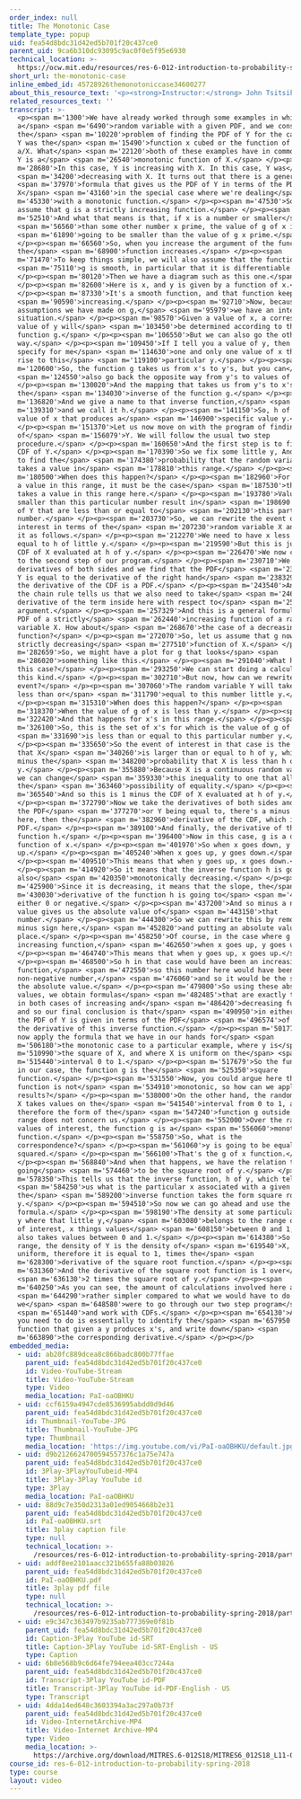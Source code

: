 ```yaml
---
order_index: null
title: The Monotonic Case
template_type: popup
uid: fea54d8bdc31d42ed5b701f20c437ce0
parent_uid: 9ca6b310dc93095c9ac0f0e5f95e6930
technical_location: >-
  https://ocw.mit.edu/resources/res-6-012-introduction-to-probability-spring-2018/part-i-the-fundamentals/the-monotonic-case
short_url: the-monotonic-case
inline_embed_id: 45728926themonotoniccase34600277
about_this_resource_text: '<p><strong>Instructor:</strong> John Tsitsiklis</p>'
related_resources_text: ''
transcript: >-
  <p><span m='1300'>We have already worked through some examples in which X was
  a</span> <span m='6490'>random variable with a given PDF, and we considered
  the</span> <span m='10220'>problem of finding the PDF of Y for the case where
  Y was the</span> <span m='15490'>function x cubed or the function of the form
  a/X. What</span> <span m='22120'>both of these examples have in common is that
  Y is a</span> <span m='26540'>monotonic function of X.</span> </p><p><span
  m='28680'>In this case, Y is increasing with X. In this case, Y was</span>
  <span m='34200'>decreasing with X. It turns out that there is a general</span>
  <span m='37970'>formula that gives us the PDF of Y in terms of the PDF of
  X</span> <span m='43160'>in the special case where we're dealing</span> <span
  m='45330'>with a monotonic function.</span> </p><p><span m='47530'>So, let us
  assume that g is a strictly increasing function.</span> </p><p><span
  m='52510'>And what that means is that, if x is a number or smaller</span>
  <span m='56560'>than some other number x prime, the value of g of x is</span>
  <span m='61890'>going to be smaller than the value of g x prime.</span>
  </p><p><span m='66560'>So, when you increase the argument of the function,
  the</span> <span m='68900'>function increases.</span> </p><p><span
  m='71470'>To keep things simple, we will also assume that the function</span>
  <span m='75110'>g is smooth, in particular that it is differentiable.</span>
  </p><p><span m='80120'>Then we have a diagram such as this one.</span>
  </p><p><span m='82600'>Here is x, and y is given by a function of x.</span>
  </p><p><span m='87330'>It's a smooth function, and that function keeps</span>
  <span m='90590'>increasing.</span> </p><p><span m='92710'>Now, because of the
  assumptions we have made on g,</span> <span m='95979'>we have an interesting
  situation.</span> </p><p><span m='98570'>Given a value of x, a corresponding
  value of y will</span> <span m='103450'>be determined according to the
  function g.</span> </p><p><span m='106550'>But we can also go the other
  way.</span> </p><p><span m='109450'>If I tell you a value of y, then you can
  specify for me</span> <span m='114630'>one and only one value of x that gives
  rise to this</span> <span m='119100'>particular y.</span> </p><p><span
  m='120600'>So, the function g takes us from x's to y's, but you can</span>
  <span m='124550'>also go back the opposite way from y's to values of x.</span>
  </p><p><span m='130020'>And the mapping that takes us from y's to x's, this is
  the</span> <span m='134030'>inverse of the function g.</span> </p><p><span
  m='136820'>And we give a name to that inverse function,</span> <span
  m='139310'>and we call it h.</span> </p><p><span m='141150'>So, h of y is the
  value of x that produces a</span> <span m='146900'>specific value y.</span>
  </p><p><span m='151370'>Let us now move on with the program of finding the PDF
  of</span> <span m='156079'>Y. We will follow the usual two step
  procedure.</span> </p><p><span m='160650'>And the first step is to find the
  CDF of Y.</span> </p><p><span m='170390'>So we fix some little y, And we want
  to find the</span> <span m='174380'>probability that the random variable y
  takes a value in</span> <span m='178810'>this range.</span> </p><p><span
  m='180500'>When does this happen?</span> </p><p><span m='182960'>For Y to take
  a value in this range, it must be the case</span> <span m='187530'>that X
  takes a value in this range here.</span> </p><p><span m='193780'>Values of X
  smaller than this particular number result in</span> <span m='198690'>values
  of Y that are less than or equal to</span> <span m='202130'>this particular
  number.</span> </p><p><span m='203730'>So, we can rewrite the event of
  interest in terms of the</span> <span m='207230'>random variable X and write
  it as follows.</span> </p><p><span m='212270'>We need to have x less than or
  equal to h of little y.</span> </p><p><span m='219590'>But this is just the
  CDF of X evaluated at h of y.</span> </p><p><span m='226470'>We now carry out
  to the second step of our program.</span> </p><p><span m='230710'>We take
  derivatives of both sides and we find that the PDF</span> <span m='234600'>of
  Y is equal to the derivative of the right hand</span> <span m='238329'>side,
  the derivative of the CDF is a PDF.</span> </p><p><span m='243540'>And then
  the chain rule tells us that we also need to take</span> <span m='246760'>the
  derivative of the term inside here with respect to</span> <span m='251412'>its
  argument.</span> </p><p><span m='257329'>And this is a general formula for the
  PDF of a strictly</span> <span m='262440'>increasing function of a random
  variable X. How about</span> <span m='268670'>the case of a decreasing
  function?</span> </p><p><span m='272070'>So, let us assume that g now is a
  strictly decreasing</span> <span m='277510'>function of X.</span> </p><p><span
  m='282659'>So, we might have a plot for g that looks</span> <span
  m='286020'>something like this.</span> </p><p><span m='291040'>What happens in
  this case?</span> </p><p><span m='293250'>We can start doing a calculation of
  this kind.</span> </p><p><span m='302710'>But now, how can we rewrite this
  event?</span> </p><p><span m='307060'>The random variable Y will take a value
  less than or</span> <span m='311790'>equal to this number little y.</span>
  </p><p><span m='315310'>When does this happen?</span> </p><p><span
  m='318370'>When the value of g of x is less than y.</span> </p><p><span
  m='322420'>And that happens for x's in this range.</span> </p><p><span
  m='326100'>So, this is the set of x's for which is the value of g of x</span>
  <span m='331690'>is less than or equal to this particular number y.</span>
  </p><p><span m='335650'>So the event of interest in that case is the event
  that X</span> <span m='340260'>is larger than or equal to h of y, which is 1
  minus the</span> <span m='348200'>probability that X is less than h of
  y.</span> </p><p><span m='355880'>Because X is a continuous random variable,
  we can change</span> <span m='359330'>this inequality to one that allows
  the</span> <span m='363460'>possibility of equality.</span> </p><p><span
  m='365540'>And so this is 1 minus the CDF of X evaluated at h of y.</span>
  </p><p><span m='372790'>Now we take the derivatives of both sides and we find
  the PDF</span> <span m='377270'>or Y being equal to, there's a minus sign
  here, then the</span> <span m='382960'>derivative of the CDF, which is the
  PDF.</span> </p><p><span m='389100'>And finally, the derivative of the
  function h.</span> </p><p><span m='396400'>Now in this case, g is a decreasing
  function of x.</span> </p><p><span m='401970'>So when x goes down, y goes
  up.</span> </p><p><span m='405240'>When x goes up, y goes down.</span>
  </p><p><span m='409510'>This means that when y goes up, x goes down.</span>
  </p><p><span m='414920'>So it means that the inverse function h is going to be
  also</span> <span m='420350'>monotonically decreasing.</span> </p><p><span
  m='425900'>Since it is decreasing, it means that the slope, the</span> <span
  m='430030'>derivative of the function h is going to</span> <span m='433220'>be
  either 0 or negative.</span> </p><p><span m='437200'>And so minus a negative
  value gives us the absolute value of</span> <span m='443150'>that
  number.</span> </p><p><span m='444300'>So we can rewrite this by removing this
  minus sign here,</span> <span m='452820'>and putting an absolute value in this
  place.</span> </p><p><span m='458250'>Of course, in the case where g is an
  increasing function,</span> <span m='462650'>when x goes up, y goes up.</span>
  </p><p><span m='464740'>This means that when y goes up, x goes up.</span>
  </p><p><span m='468500'>So h in that case would have been an increasing
  function,</span> <span m='472550'>so this number here would have been a
  non-negative number,</span> <span m='476060'>and so it would be the same as
  the absolute value.</span> </p><p><span m='479800'>So using these absolute
  values, we obtain formulas</span> <span m='482485'>that are exactly the same
  in both cases of increasing and</span> <span m='486420'>decreasing functions,
  and so our final conclusion is that</span> <span m='490950'>in either case,
  the PDF of Y is given in terms of the PDF</span> <span m='496574'>of X times
  the derivative of this inverse function.</span> </p><p><span m='501770'>Let us
  now apply the formula that we have in our hands for</span> <span
  m='506180'>the monotonic case to a particular example, where y is</span> <span
  m='510990'>the square of X, and where X is uniform on the</span> <span
  m='515440'>interval 0 to 1.</span> </p><p><span m='517679'>So the function g,
  in our case, the function g is the</span> <span m='525350'>square
  function.</span> </p><p><span m='531550'>Now, you could argue here that this
  function is not</span> <span m='534910'>monotonic, so how can we apply our
  results?</span> </p><p><span m='538000'>On the other hand, the random variable
  X takes values on the</span> <span m='541540'>interval from 0 to 1, and
  therefore the form of the</span> <span m='547240'>function g outside that
  range does not concern us.</span> </p><p><span m='552000'>Over the range of
  values of interest, the function g is a</span> <span m='556060'>monotonic
  function.</span> </p><p><span m='558750'>So, what is the
  correspondence?</span> </p><p><span m='561060'>y is going to be equal to x
  squared.</span> </p><p><span m='566100'>That's the g of x function.</span>
  </p><p><span m='568840'>And when that happens, we have the relation that x is
  going</span> <span m='574460'>to be the square root of y.</span> </p><p><span
  m='578350'>This tells us that the inverse function, h of y, which tells</span>
  <span m='584250'>us what is the particular x associated with a given y,
  the</span> <span m='589200'>inverse function takes the form square root of
  y.</span> </p><p><span m='594510'>So now we can go ahead and use the
  formula.</span> </p><p><span m='598190'>The density at some particular little
  y where that little y,</span> <span m='603080'>belongs to the range of values
  of interest, x things values</span> <span m='608150'>between 0 and 1, so y
  also takes values between 0 and 1.</span> </p><p><span m='614380'>So over that
  range, the density of Y is the density of</span> <span m='619540'>X, which is
  uniform, therefore it is equal to 1, times the</span> <span
  m='628300'>derivative of the square root function.</span> </p><p><span
  m='631360'>And the derivative of the square root function is 1 over</span>
  <span m='636130'>2 times the square root of y.</span> </p><p><span
  m='640250'>As you can see, the amount of calculations involved here are</span>
  <span m='644290'>rather simpler compared to what we would have to do if
  we</span> <span m='648580'>were to go through our two step program</span>
  <span m='651440'>and work with CDFs.</span> </p><p><span m='654130'>All that
  you need to do is essentially to identify the</span> <span m='657950'>inverse
  function that given a y produces x's, and write down</span> <span
  m='663890'>the corresponding derivative.</span> </p><p></p>
embedded_media:
  - uid: ab20fc889dcea8c866badc800b77ffae
    parent_uid: fea54d8bdc31d42ed5b701f20c437ce0
    id: Video-YouTube-Stream
    title: Video-YouTube-Stream
    type: Video
    media_location: PaI-oaOBHKU
  - uid: ccf6159a4947cde8536995abdd0d9d46
    parent_uid: fea54d8bdc31d42ed5b701f20c437ce0
    id: Thumbnail-YouTube-JPG
    title: Thumbnail-YouTube-JPG
    type: Thumbnail
    media_location: 'https://img.youtube.com/vi/PaI-oaOBHKU/default.jpg'
  - uid: d9b2126624700594557376c1a75e747a
    parent_uid: fea54d8bdc31d42ed5b701f20c437ce0
    id: 3Play-3PlayYouTubeid-MP4
    title: 3Play-3Play YouTube id
    type: 3Play
    media_location: PaI-oaOBHKU
  - uid: 88d9c7e350d2313a01ed9054668b2e31
    parent_uid: fea54d8bdc31d42ed5b701f20c437ce0
    id: PaI-oaOBHKU.srt
    title: 3play caption file
    type: null
    technical_location: >-
      /resources/res-6-012-introduction-to-probability-spring-2018/part-i-the-fundamentals/the-monotonic-case/PaI-oaOBHKU.srt
  - uid: addf8ee2101aacc321b655fa88b03826
    parent_uid: fea54d8bdc31d42ed5b701f20c437ce0
    id: PaI-oaOBHKU.pdf
    title: 3play pdf file
    type: null
    technical_location: >-
      /resources/res-6-012-introduction-to-probability-spring-2018/part-i-the-fundamentals/the-monotonic-case/PaI-oaOBHKU.pdf
  - uid: e9c347c363497b9235ab777369e0f81b
    parent_uid: fea54d8bdc31d42ed5b701f20c437ce0
    id: Caption-3Play YouTube id-SRT
    title: Caption-3Play YouTube id-SRT-English - US
    type: Caption
  - uid: 6b8e568b9c6d64fe794eea403cc7244a
    parent_uid: fea54d8bdc31d42ed5b701f20c437ce0
    id: Transcript-3Play YouTube id-PDF
    title: Transcript-3Play YouTube id-PDF-English - US
    type: Transcript
  - uid: 4dda14ed648c3603394a3ac297a0b73f
    parent_uid: fea54d8bdc31d42ed5b701f20c437ce0
    id: Video-InternetArchive-MP4
    title: Video-Internet Archive-MP4
    type: Video
    media_location: >-
      https://archive.org/download/MITRES.6-012S18/MITRES6_012S18_L11-06_300k.mp4
course_id: res-6-012-introduction-to-probability-spring-2018
type: course
layout: video
---
```

